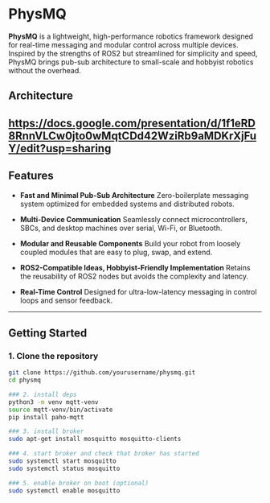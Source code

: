 # PhysMQ

**PhysMQ** is a lightweight, high-performance robotics framework designed for real-time messaging and modular control across multiple devices. Inspired by the strengths of ROS2 but streamlined for simplicity and speed, PhysMQ brings pub-sub architecture to small-scale and hobbyist robotics without the overhead.

## Architecture

https://docs.google.com/presentation/d/1f1eRD8RnnVLCw0jto0wMqtCDd42WziRb9aMDKrXjFuY/edit?usp=sharing
---

## Features

- **Fast and Minimal Pub-Sub Architecture**
  Zero-boilerplate messaging system optimized for embedded systems and distributed robots.

- **Multi-Device Communication**
  Seamlessly connect microcontrollers, SBCs, and desktop machines over serial, Wi-Fi, or Bluetooth.

- **Modular and Reusable Components**
  Build your robot from loosely coupled modules that are easy to plug, swap, and extend.

- **ROS2-Compatible Ideas, Hobbyist-Friendly Implementation**
  Retains the reusability of ROS2 nodes but avoids the complexity and latency.

- **Real-Time Control**
  Designed for ultra-low-latency messaging in control loops and sensor feedback.

---

## Getting Started

### 1. Clone the repository

```bash
git clone https://github.com/yourusername/physmq.git
cd physmq

### 2. install deps
python3 -m venv mqtt-venv
source mqtt-venv/bin/activate
pip install paho-mqtt

### 3. install broker
sudo apt-get install mosquitto mosquitto-clients

### 4. start broker and check that broker has started
sudo systemctl start mosquitto 
sudo systemctl status mosquitto

### 5. enable broker on boot (optional)
sudo systemctl enable mosquitto



